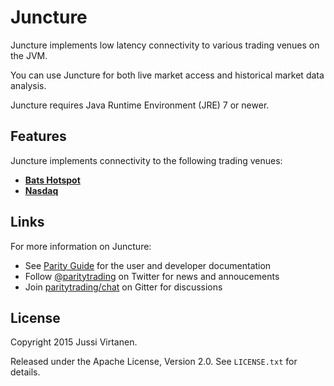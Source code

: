 Juncture
========

Juncture implements low latency connectivity to various trading venues on
the JVM.

You can use Juncture for both live market access and historical market data
analysis.

Juncture requires Java Runtime Environment (JRE) 7 or newer.


Features
--------

Juncture implements connectivity to the following trading venues:

- [**Bats Hotspot**](libraries/hotspot)
- [**Nasdaq**](juncture-nasdaq)


Links
-----

For more information on Juncture:

- See [Parity Guide](https://github.com/paritytrading/documentation) for the
  user and developer documentation
- Follow [@paritytrading](https://twitter.com/paritytrading) on Twitter for
  news and annoucements
- Join [paritytrading/chat](https://gitter.im/paritytrading/chat) on Gitter
  for discussions


License
-------

Copyright 2015 Jussi Virtanen.

Released under the Apache License, Version 2.0. See `LICENSE.txt` for details.
